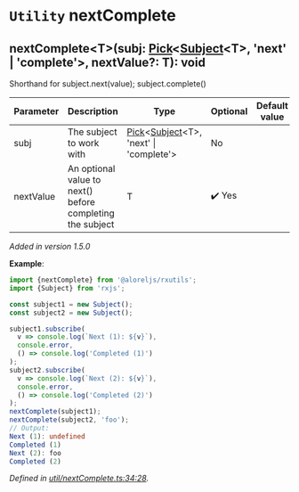 # `Utility` nextComplete

## nextComplete\<T>(subj: [Pick](https://www.typescriptlang.org/docs/handbook/utility-types.html#picktk)\<[Subject](https://rxjs.dev/api/index/class/Subject)\<T>, 'next' | 'complete'>, nextValue?: T): void

Shorthand for subject.next(value); subject.complete()

| **Parameter** | **Description** | **Type** | **Optional** | **Default value** |
|---------------|-----------------|----------|--------------|-------------------|
| subj | The subject to work with | <span>[Pick](https://www.typescriptlang.org/docs/handbook/utility-types.html#picktk)\<[Subject](https://rxjs.dev/api/index/class/Subject)\<T>, 'next' &vert; 'complete'></span> | No |  |
| nextValue | An optional value to next() before completing the subject | <span>T</span> | :heavy_check_mark: Yes |  |

*Added in version 1.5.0*

**Example**:
```typescript
import {nextComplete} from '@aloreljs/rxutils';
import {Subject} from 'rxjs';

const subject1 = new Subject();
const subject2 = new Subject();

subject1.subscribe(
  v => console.log(`Next (1): ${v}`),
  console.error,
  () => console.log('Completed (1)')
);
subject2.subscribe(
  v => console.log(`Next (2): ${v}`),
  console.error,
  () => console.log('Completed (2)')
);
nextComplete(subject1);
nextComplete(subject2, 'foo');
// Output:
Next (1): undefined
Completed (1)
Next (2): foo
Completed (2)
```

*Defined in [util/nextComplete.ts:34:28](https://github.com/Alorel/rxutils/blob/6924a2a/projects/rxutils/util/nextComplete.ts#L34).*